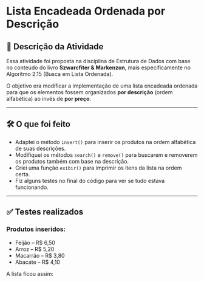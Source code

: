 # Lista Encadeada Ordenada por Descrição

## 📌 Descrição da Atividade

Essa atividade foi proposta na disciplina de Estrutura de Dados com base no conteúdo do livro **Szwarcfiter & Markenzon**, mais especificamente no Algoritmo 2.15 (Busca em Lista Ordenada).

O objetivo era modificar a implementação de uma lista encadeada ordenada para que os elementos fossem organizados **por descrição** (ordem alfabética) ao invés de **por preço**.

---

## 🛠️ O que foi feito

- Adaptei o método `insert()` para inserir os produtos na ordem alfabética de suas descrições.
- Modifiquei os métodos `search()` e `remove()` para buscarem e removerem os produtos também com base na descrição.
- Criei uma função `exibir()` para imprimir os itens da lista na ordem certa.
- Fiz alguns testes no final do código para ver se tudo estava funcionando.

---

## ✅ Testes realizados

### Produtos inseridos:

- Feijão – R$ 6,50  
- Arroz – R$ 5,20  
- Macarrão – R$ 3,80  
- Abacate – R$ 4,10

A lista ficou assim:
